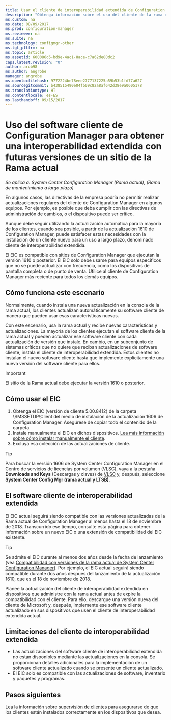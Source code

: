 ```yaml
---
title: Usar el cliente de interoperabilidad extendida de Configuration Manager con la Rama actual | Microsoft Docs
description: "Obtenga información sobre el uso del cliente de la rama de mantenimiento a largo plazo de Configuration Manager con un sitio de rama actual."
ms.custom: na
ms.date: 08/09/2017
ms.prod: configuration-manager
ms.reviewer: na
ms.suite: na
ms.technology: configmgr-other
ms.tgt_pltfrm: na
ms.topic: article
ms.assetid: 600086d5-bd9e-4ac1-8ace-c7a62de80dc2
caps.latest.revision: "0"
author: arob98
ms.author: angrobe
manager: angrobe
ms.openlocfilehash: 9772224be78eee2777137225a59b53b1fd77a627
ms.sourcegitcommit: b438515490e04fb09c82a8af642d38e9a0605178
ms.translationtype: HT
ms.contentlocale: es-ES
ms.lasthandoff: 09/15/2017
---
```

# <a name="use-the-configuration-manager-client-software-for-extended-interoperability-with-future-versions-of-a-current-branch-site"></a>Uso del software cliente de Configuration Manager para obtener una interoperabilidad extendida con futuras versiones de un sitio de la Rama actual

*Se aplica a: System Center Configuration Manager (Rama actual), (Rama de mantenimiento a largo plazo)*  

En algunos casos, las directivas de la empresa podría no permitir realizar actualizaciones regulares del cliente de Configuration Manager en algunos equipos. Por ejemplo, es posible que deba cumplir con las directivas de administración de cambios, o el dispositivo puede ser crítico.

Aunque debe seguir utilizando la actualización automática para la mayoría de los clientes, cuando sea posible, a partir de la actualización 1610 de Configuration Manager, puede satisfacer estas necesidades con la instalación de un cliente nuevo para un uso a largo plazo, denominado cliente de interoperabilidad extendida.

El EIC es compatible con sitios de Configuration Manager que ejecutan la versión 1610 o posterior. El EIC solo debe usarse para equipos específicos que no se puede actualizar con frecuencia, como los dispositivos de pantalla completa o de punto de venta. Utilice al cliente de Configuration Manager más reciente para todos los demás equipos.

## <a name="how-this-scenario-works"></a>Cómo funciona este escenario

Normalmente, cuando instala una nueva actualización en la consola de la rama actual, los clientes actualizan automáticamente su software cliente de manera que pueden usar esas características nuevas.

Con este escenario, usa la rama actual y recibe nuevas características y actualizaciones. La mayoría de los clientes ejecutan el software cliente de la rama actual y pueden actualizar ese software cliente con cada actualización de versión que instale. En cambio, en un subconjunto de sistemas críticos que no quiere que reciban actualizaciones de software cliente, instala el cliente de interoperabilidad extendida. Estos clientes no instalan el nuevo software cliente hasta que implemente explícitamente una nueva versión del software cliente para ellos.

>[!IMPORTANT]
>El sitio de la Rama actual debe ejecutar la versión 1610 o posterior.

## <a name="how-to-use-the-eic"></a>Cómo usar el EIC

1. Obtenga el EIC (versión de cliente 5.00.8412) de la carpeta \SMSSETUP\Client del medio de instalación de la actualización 1606 de Configuration Manager. Asegúrese de copiar todo el contenido de la carpeta.
2. Instale manualmente el EIC en dichos dispositivos. [Lea más información sobre cómo instalar manualmente el cliente](/sccm/core/clients/deploy/deploy-clients-to-windows-computers#BKMK_Manual).
3. Excluya esa colección de las actualizaciones de cliente.

>[!TIP]
>Para buscar la versión 1606 de System Center Configuration Manager en el Centro de servicios de licencias por volumen (VLSC), vaya a la pestaña **Downloads and Keys** (Descargas y claves) de [VLSC](https://www.microsoft.com/Licensing/servicecenter/Downloads/DownloadsAndKeys.aspx) y, después, seleccione **System Center Config Mgr (rama actual y LTSB)**.

## <a name="the-extended-interoperability-client-software"></a>El software cliente de interoperabilidad extendida

El EIC actual seguirá siendo compatible con las versiones actualizadas de la Rama actual de Configuration Manager al menos hasta el 18 de noviembre de 2018. Transcurrido ese tiempo, consulte esta página para obtener información sobre un nuevo EIC o una extensión de compatibilidad del EIC existente.

>[!TIP]
>Se admite el EIC durante al menos dos años desde la fecha de lanzamiento (vea [Compatibilidad con versiones de la rama actual de System Center Configuration Manager](/sccm/core/servers/manage/current-branch-versions-supported)). Por ejemplo, el EIC actual seguirá siendo compatible durante dos años después del lanzamiento de la actualización 1610, que es el 18 de noviembre de 2018.

Planee la actualización del cliente de interoperabilidad extendida en dispositivos que administre con la rama actual antes de expire la compatibilidad con el cliente. Para ello, descargue una versión nueva del cliente de Microsoft y, después, implemente ese software cliente actualizado en sus dispositivos que usen el cliente de interoperabilidad extendida actual.

## <a name="limitations-of-the-extended-interoperability-client"></a>Limitaciones del cliente de interoperabilidad extendida

- Las actualizaciones del software cliente de interoperabilidad extendida no están disponibles mediante las actualizaciones en la consola. Se proporcionan detalles adicionales para la implementación de un software cliente actualizado cuando se presente un cliente actualizado.
- El EIC solo es compatible con las actualizaciones de software, inventario y paquetes y programas.

## <a name="next-steps"></a>Pasos siguientes

Lea la información sobre [supervisión de clientes](/sccm/core/clients/manage/monitor-clients) para asegurarse de que los clientes están instalados correctamente en los dispositivos que desea.
